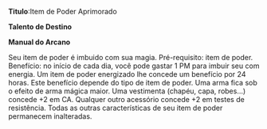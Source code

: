 **Titulo**:Item de Poder Aprimorado

**Talento de Destino**

**Manual do Arcano**

 Seu item de poder é imbuido com sua magia. Pré-requisito: item de poder. Benefício: no início de cada dia, você pode gastar 1 PM para imbuir seu com energia. Um item de poder energizado lhe concede um benefício por 24 horas. Este benefício depende do tipo de item de poder. Uma arma fica sob o efeito de arma mágica maior. Uma vestimenta (chapéu, capa, robes...) concede +2 em CA. Qualquer outro acessório concede +2 em testes de resistência. Todas as outras características de seu item de poder permanecem inalteradas.